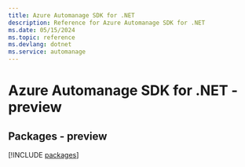 ```yaml
---
title: Azure Automanage SDK for .NET
description: Reference for Azure Automanage SDK for .NET
ms.date: 05/15/2024
ms.topic: reference
ms.devlang: dotnet
ms.service: automanage
---
```

# Azure Automanage SDK for .NET - preview
## Packages - preview
[!INCLUDE [packages](automanage-index.md)]